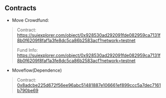 ## Contracts

* Move Crowdfund:

> Contract: https://suiexplorer.com/object/0x928530ad292091fde082959ca7131f8b0f6209f8faf1a3fe8dc5ca86b2583acf?network=testnet
>
> Fund Info: https://suiexplorer.com/object/0x928530ad292091fde082959ca7131f8b0f6209f8faf1a3fe8dc5ca86b2583acf?network=testnet

* Moveflow(Dependence)

> Contract: [0x8adcbe225d672f56ee96abc51481887e106661ef899ccc5a7dec7161b790be69](https://suiexplorer.com/object/0x8adcbe225d672f56ee96abc51481887e106661ef899ccc5a7dec7161b790be69?network=testnet)
